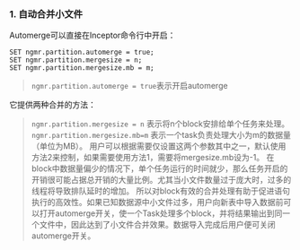 ### 1. 自动合并小文件

 Automerge可以直接在Inceptor命令行中开启：
```
SET ngmr.partition.automerge = true;
SET ngmr.partition.mergesize = n;
SET ngmr.partition.mergesize.mb = m;
```

>`ngmr.partition.automerge = true`表示开启automerge

 它提供两种合并的方法：

> `ngmr.partition.mergesize = n` 表示将n个block安排给单个任务来处理。 `ngmr.partition.mergesize.mb=m` 表示一个task负责处理大小为m的数据量（单位为MB）。
> 用户可以根据需要仅设置这两个参数其中之一，默认使用方法2来控制，如果需要使用方法1，需要将mergesize.mb设为-1。
> 在block中数据量偏少的情况下，单个任务运行的时间就少，那么任务开启的开销很可能占据总开销的大量比例。尤其当小文件数量过于庞大时，过多的线程将导致排队延时的增加。
> 所以对block有效的合并处理有助于促进语句执行的高效性。如果已知数据源中小文件过多，用户向新表中导入数据前可以打开automerge开关，使一个Task处理多个block，并将结果输出到同一个文件中，因此达到了小文件合并效果。数据导入完成后用户便可关闭automerge开关。

